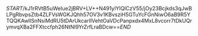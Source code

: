 $START$/kJ1rRVtB5uWeIue2jBRV+LV++N491ylYlQlCzV55/jOy23Bcjkds3qJwBLPgRbvpsZtb4ZLFVsWGKJQhh57OV3v1KBvsziH5GTuYcFGnNiwO6aB9R5YTQQKAwIlSnNsiMdRU5tDArUkcarIlVehtOaVDcPanpxdx4MxL8vcorr7tDkUQrymvqXBa2FFXtccfph26NtNI9YrZrfLraBDcw==$END$